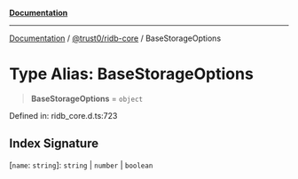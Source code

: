 [**Documentation**](../../../README.md)

***

[Documentation](../../../README.md) / [@trust0/ridb-core](../README.md) / BaseStorageOptions

# Type Alias: BaseStorageOptions

> **BaseStorageOptions** = `object`

Defined in: ridb\_core.d.ts:723

## Index Signature

\[`name`: `string`\]: `string` \| `number` \| `boolean`
